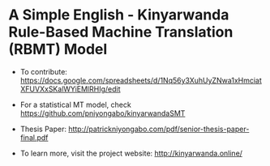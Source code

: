 # A Simple English - Kinyarwanda Rule-Based Machine Translation (RBMT) Model

* To contribute: https://docs.google.com/spreadsheets/d/1Nq56y3XuhUyZNwa1xHmciatXFUVXxSKalWYiEMlRHIg/edit

* For a statistical MT model, check https://github.com/pniyongabo/kinyarwandaSMT

* Thesis Paper: http://patrickniyongabo.com/pdf/senior-thesis-paper-final.pdf

* To learn more, visit the project website: http://kinyarwanda.online/

